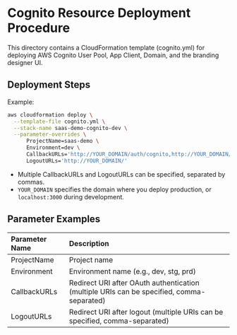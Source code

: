 # Cognito Resource Deployment Procedure

This directory contains a CloudFormation template (cognito.yml) for deploying AWS Cognito User Pool, App Client, Domain, and the branding designer UI.

## Deployment Steps

Example:
```sh
aws cloudformation deploy \
  --template-file cognito.yml \
  --stack-name saas-demo-cognito-dev \
  --parameter-overrides \
      ProjectName=saas-demo \
      Environment=dev \
      CallbackURLs='http://YOUR_DOMAIN/auth/cognito,http://YOUR_DOMAIN/auth/cognito_signup' \
      LogoutURLs='http://YOUR_DOMAIN/'
```

- Multiple CallbackURLs and LogoutURLs can be specified, separated by commas.
- `YOUR_DOMAIN` specifies the domain where you deploy production, or `localhost:3000` during development.

## Parameter Examples

| Parameter Name | Description                                                                 |
|:---------------|:----------------------------------------------------------------------------|
| ProjectName    | Project name                                                                |
| Environment    | Environment name (e.g., dev, stg, prd)                                      |
| CallbackURLs   | Redirect URI after OAuth authentication (multiple URIs can be specified, comma-separated) |
| LogoutURLs     | Redirect URI after logout (multiple URIs can be specified, comma-separated) |
